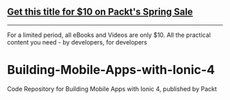 ## [Get this title for $10 on Packt's Spring Sale](https://www.packt.com/V12411?utm_source=github&utm_medium=packt-github-repo&utm_campaign=spring_10_dollar_2022)
-----
For a limited period, all eBooks and Videos are only $10. All the practical content you need \- by developers, for developers

# Building-Mobile-Apps-with-Ionic-4
Code Repository for Building Mobile Apps with Ionic 4, published by Packt

